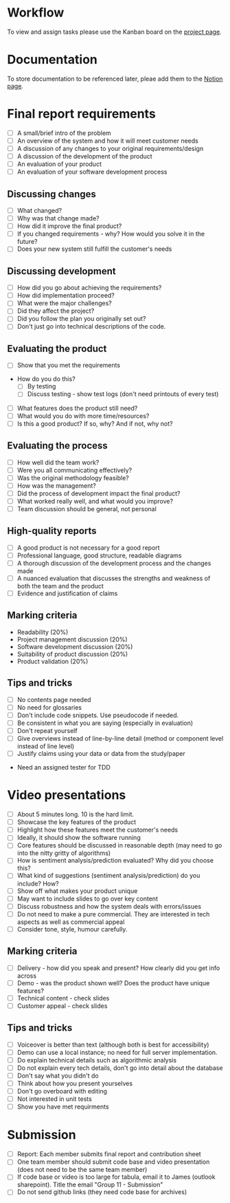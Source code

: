 # Workflow
To view and assign tasks please use the Kanban board on the
[project page](https://github.com/users/Josia2/projects/1).

# Documentation
To store documentation to be referenced later, pleae add them to the [Notion page](https://www.notion.so/d430ebaf4bda48de93a6824d0dbfc1bb?v=0ea256dd6b2144dfb1f5bdf24a04acb7&pvs=4).

# Final report requirements

- [ ] A small/brief intro of the problem
- [ ] An overview of the system and how it will meet customer needs
- [ ] A discussion of any changes to your original requirements/design
- [ ] A discussion of the development of the product
- [ ] An evaluation of your product
- [ ] An evaluation of your software development process

## Discussing changes
- [ ] What changed?
- [ ] Why was that change made?
- [ ] How did it improve the final product?
- [ ] If you changed requirements - why? How would you solve it in the future?
- [ ] Does your new system still fulfill the customer's needs

## Discussing development

- [ ] How did you go about achieving the requirements?
- [ ] How did implementation proceed?
- [ ] What were the major challenges?
- [ ] Did they affect the project?
- [ ] Did you follow the plan you originally set out?
- [ ] Don't just go into technical descriptions of the code.

## Evaluating the product

- [ ] Show that you met the requirements
- How do you do this?
    - [ ] By testing
    - [ ] Discuss testing - show test logs (don't need printouts of every test)
- [ ] What features does the product still need?
- [ ] What would you do with more time/resources?
- [ ] Is this a good product? If so, why? And if not, why not?

## Evaluating the process

- [ ] How well did the team work?
- [ ] Were you all communicating effectively?
- [ ] Was the original methodology feasible?
- [ ] How was the management?
- [ ] Did the process of development impact the final product?
- [ ] What worked really well, and what would you improve?
- [ ] Team discussion should be general, not personal

## High-quality reports

- [ ] A good product is not necessary for a good report
- [ ] Professional language, good structure, readable diagrams
- [ ] A thorough discussion of the development process and the changes made
- [ ] A nuanced evaluation that discusses the strengths and weakness of both the team and the product
- [ ] Evidence and justification of claims

## Marking criteria

- Readability (20%)
- Project management discussion (20%)
- Software development discussion (20%)
- Suitability of product discussion (20%)
- Product validation (20%)

## Tips and tricks

- [ ] No contents page needed
- [ ] No need for glossaries
- [ ] Don't include code snippets. Use pseudocode if needed.
- [ ] Be consistent in what you are saying (especially in evaluation)
- [ ] Don't repeat yourself
- [ ] Give overviews instead of line-by-line detail (method or component level instead of line level)
- [ ] Justify claims using your data or data from the study/paper
- Need an assigned tester for TDD

# Video presentations

- [ ] About 5 minutes long. 10 is the hard limit.
- [ ] Showcase the key features of the product
- [ ] Highlight how these features meet the customer's needs
- [ ] Ideally, it should show the software running
- [ ] Core features should be discussed in reasonable depth (may need to go into the nitty gritty of algorithms)
- [ ] How is sentiment analysis/prediction evaluated? Why did you choose this?
- [ ] What kind of suggestions (sentiment analysis/prediction) do you include? How?
- [ ] Show off what makes your product unique
- [ ] May want to include slides to go over key content
- [ ] Discuss robustness and how the system deals with errors/issues
- [ ] Do not need to make a pure commercial. They are interested in tech aspects as well as commercial appeal
- [ ] Consider tone, style, humour carefully.

## Marking criteria

- [ ] Delivery - how did you speak and present? How clearly did you get info across
- [ ] Demo - was the product shown well? Does the product have unique features?
- [ ] Technical content - check slides
- [ ] Customer appeal - check slides

## Tips and tricks

- [ ] Voiceover is better than text (although both is best for accessibility)
- [ ] Demo can use a local instance; no need for full server implementation.
- [ ] Do explain technical details such as algorithmic analysis
- [ ] Do not explain every tech details, don't go into detail about the database
- [ ] Don't say what you didn't do
- [ ] Think about how you present yourselves
- [ ] Don't go overboard with editing
- [ ] Not interested in unit tests
- [ ] Show you have met requirments

# Submission

- [ ] Report: Each member submits final report and contribution sheet
- [ ] One team member should submit code base and video presentation (does not need to be the same team member)
- [ ] If code base or video is too large for tabula, email it to James (outlook sharepoint). Title the email "Group 11 - Submission"
- [ ] Do not send github links (they need code base for archives)
